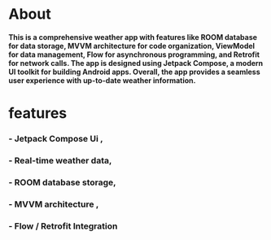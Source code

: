 # About 

#### This is a comprehensive weather app with features like ROOM database for data storage, MVVM architecture for code organization, ViewModel for data management, Flow for asynchronous programming, and Retrofit for network calls. The app is designed using Jetpack Compose, a modern UI toolkit for building Android apps. Overall, the app provides a seamless user experience with up-to-date weather information.

# features

### - Jetpack Compose Ui ,
### - Real-time weather data,
### - ROOM database storage,
### - MVVM architecture ,
### - Flow / Retrofit Integration 

